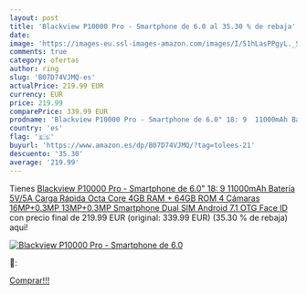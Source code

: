 ```yaml
---
layout: post
title: 'Blackview P10000 Pro - Smartphone de 6.0 al 35.30 % de rebaja'
date: 
image: 'https://images-eu.ssl-images-amazon.com/images/I/51hLasPPgyL._SL200_.jpg'
comments: true
category: ofertas
author: ring
slug: 'B07D74VJMQ-es'
actualPrice: 219.99 EUR
currency: EUR
price: 219.99
comparePrice: 339.99 EUR
prodname: 'Blackview P10000 Pro - Smartphone de 6.0" 18: 9  11000mAh Batería 5V/5A Carga Rápida  Octa Core 4GB RAM + 64GB ROM  4 Cámaras 16MP+0.3MP 13MP+0.3MP  Smartphone Dual SIM  Android 7.1  OTG Face ID'
country: 'es'
flag: '🇪🇸'
buyurl: 'https://www.amazon.es/dp/B07D74VJMQ/?tag=tolees-21'
descuento: '35.30'
average: '219.99'
---
```


Tienes [Blackview P10000 Pro - Smartphone de 6.0" 18: 9  11000mAh Batería 5V/5A Carga Rápida  Octa Core 4GB RAM + 64GB ROM  4 Cámaras 16MP+0.3MP 13MP+0.3MP  Smartphone Dual SIM  Android 7.1  OTG Face ID](https://www.amazon.es/dp/B07D74VJMQ/?tag=tolees-21) con precio final de  219.99 EUR (original: 339.99 EUR) (35.30 %  de rebaja) aqui!

[![Blackview P10000 Pro - Smartphone de 6.0](https://images-eu.ssl-images-amazon.com/images/I/51hLasPPgyL._SL200_.jpg)](https://www.amazon.es/dp/B07D74VJMQ/?tag=tolees-21)

🔎:


[Comprar!!!](https://www.amazon.es/dp/B07D74VJMQ/?tag=tolees-21)

